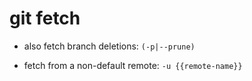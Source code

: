 # git fetch

- also fetch branch deletions:
`(-p|--prune)`

- fetch from a non-default remote:
`-u {{remote-name}}`
